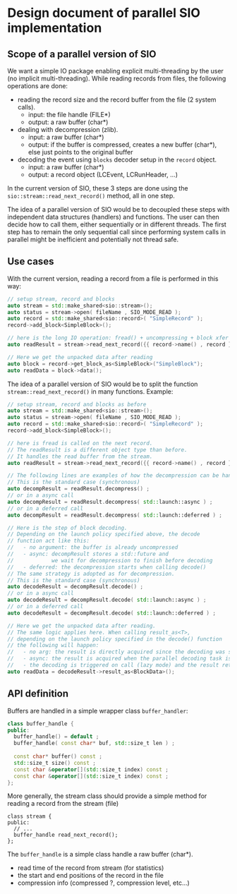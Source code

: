

# Design document of parallel SIO implementation

## Scope of a parallel version of SIO

We want a simple IO package enabling explicit multi-threading by the user (no implicit multi-threading). While reading records from files, the following operations are done:

- reading the record size and the record buffer from the file (2 system calls).
    - input: the file handle (FILE*)
    - output: a raw buffer (char*)
- dealing with decompression (zlib).
    - input: a raw buffer (char*)
    - output: if the buffer is compressed, creates a new buffer (char*), else just points to the original buffer
- decoding the event using `blocks` decoder setup in the `record` object.
    - input: a raw buffer (char*)
    - output: a record object (LCEvent, LCRunHeader, ...)

In the current version of SIO, these 3 steps are done using the `sio::stream::read_next_record()` method, all in one step.

The idea of a parallel version of SIO would be to decoupled these steps with independent data structures (handlers) and functions. The user can then decide how to call them, either sequentially or in different threads. The first step has to remain the only sequential call since performing system calls in parallel might be inefficient and potentially not thread safe.

## Use cases

With the current version, reading a record from a file is performed in this way:

```cpp
// setup stream, record and blocks
auto stream = std::make_shared<sio::stream>();
auto status = stream->open( fileName , SIO_MODE_READ );
auto record = std::make_shared<sio::record>( "SimpleRecord" );
record->add_block<SimpleBlock>();

// here is the long IO operation: fread() + uncompressing + block xfer
auto readResult = stream->read_next_record({{ record->name() , record }});

// Here we get the unpacked data after reading
auto block = record->get_block_as<SimpleBlock>("SimpleBlock");
auto readData = block->data();
```

The idea of a parallel version of SIO would be to split the function `stream::read_next_record()` in many functions. Example:

```cpp
// setup stream, record and blocks as before
auto stream = std::make_shared<sio::stream>();
auto status = stream->open( fileName , SIO_MODE_READ );
auto record = std::make_shared<sio::record>( "SimpleRecord" );
record->add_block<SimpleBlock>();

// here is fread is called on the next record. 
// The readResult is a different object type than before.
// It handles the read buffer from the stream.
auto readResult = stream->read_next_record({{ record->name() , record }});

// The following lines are examples of how the decompression can be handled
// This is the standard case (synchronous) 
auto decompResult = readResult.decompress() ;
// or in a async call
auto decompResult = readResult.decompress( std::launch::async ) ;
// or in a deferred call
auto decompResult = readResult.decompress( std::launch::deferred ) ;

// Here is the step of block decoding.
// Depending on the launch policy specified above, the decode 
// function act like this:
//   - no argument: the buffer is already uncompressed
//   - async: decompResult stores a std::future and
//            we wait for decompression to finish before decoding
//   - deferred: the decompression starts when calling decode()
// The same strategy is adopted as for decompression.
// This is the standard case (synchronous) 
auto decodeResult = decompResult.decode() ;
// or in a async call
auto decodeResult = decompResult.decode( std::launch::async ) ;
// or in a deferred call
auto decodeResult = decompResult.decode( std::launch::deferred ) ;

// Here we get the unpacked data after reading.
// The same logic applies here. When calling result_as<T>,
// depending on the launch policy specified in the decode() function
// the following will happen:
//   - no arg: the result is directly acquired since the decoding was sequential
//   - async: the result is acquired when the parallel decoding task is finished
//   - the decoding is triggered on call (lazy mode) and the result returned on completion 
auto readData = decodeResult->result_as<BlockData>();
```

## API definition

Buffers are handled in a simple wrapper class `buffer_handler`:

```cpp
class buffer_handle {
public:
  buffer_handle() = default ;
  buffer_handle( const char* buf, std::size_t len ) ;
  
  const char* buffer() const ;
  std::size_t size() const ;
  const char &operator[](std::size_t index) const ;
  const char &operator[](std::size_t index) const ;
};
```

More generally, the stream class should provide a simple method for reading a record from the stream (file)

```
class stream {
public:
  // ...
  buffer_handle read_next_record();
};
```

The `buffer_handle` is a simple class handle a raw buffer (char*).
- read time of the record from stream (for statistics)
- the start and end positions of the record in the file
- compression info (compressed ?, compression level, etc...)

